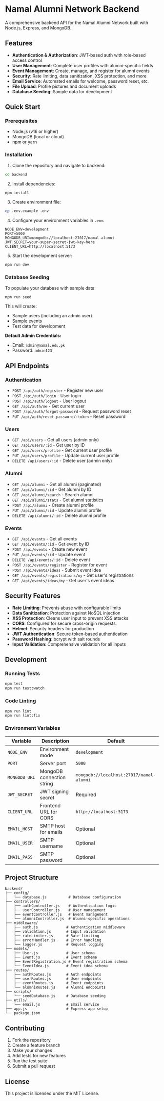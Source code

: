 # Namal Alumni Network Backend

A comprehensive backend API for the Namal Alumni Network built with Node.js, Express, and MongoDB.

## Features

- **Authentication & Authorization**: JWT-based auth with role-based access control
- **User Management**: Complete user profiles with alumni-specific fields
- **Event Management**: Create, manage, and register for alumni events
- **Security**: Rate limiting, data sanitization, XSS protection, and more
- **Email Service**: Automated emails for welcome, password reset, etc.
- **File Upload**: Profile pictures and document uploads
- **Database Seeding**: Sample data for development

## Quick Start

### Prerequisites

- Node.js (v16 or higher)
- MongoDB (local or cloud)
- npm or yarn

### Installation

1. Clone the repository and navigate to backend:
```bash
cd backend
```

2. Install dependencies:
```bash
npm install
```

3. Create environment file:
```bash
cp .env.example .env
```

4. Configure your environment variables in `.env`:
```env
NODE_ENV=development
PORT=5000
MONGODB_URI=mongodb://localhost:27017/namal-alumni
JWT_SECRET=your-super-secret-jwt-key-here
CLIENT_URL=http://localhost:5173
```

5. Start the development server:
```bash
npm run dev
```

### Database Seeding

To populate your database with sample data:

```bash
npm run seed
```

This will create:
- Sample users (including an admin user)
- Sample events
- Test data for development

**Default Admin Credentials:**
- Email: `admin@namal.edu.pk`
- Password: `admin123`

## API Endpoints

### Authentication
- `POST /api/auth/register` - Register new user
- `POST /api/auth/login` - User login
- `POST /api/auth/logout` - User logout
- `GET /api/auth/me` - Get current user
- `POST /api/auth/forgot-password` - Request password reset
- `PUT /api/auth/reset-password/:token` - Reset password

### Users
- `GET /api/users` - Get all users (admin only)
- `GET /api/users/:id` - Get user by ID
- `GET /api/users/profile` - Get current user profile
- `PUT /api/users/profile` - Update current user profile
- `DELETE /api/users/:id` - Delete user (admin only)

### Alumni
- `GET /api/alumni` - Get all alumni (paginated)
- `GET /api/alumni/:id` - Get alumni by ID
- `GET /api/alumni/search` - Search alumni
- `GET /api/alumni/stats` - Get alumni statistics
- `POST /api/alumni` - Create alumni profile
- `PUT /api/alumni/:id` - Update alumni profile
- `DELETE /api/alumni/:id` - Delete alumni profile

### Events
- `GET /api/events` - Get all events
- `GET /api/events/:id` - Get event by ID
- `POST /api/events` - Create new event
- `PUT /api/events/:id` - Update event
- `DELETE /api/events/:id` - Delete event
- `POST /api/events/register` - Register for event
- `POST /api/events/ideas` - Submit event idea
- `GET /api/events/registrations/my` - Get user's registrations
- `GET /api/events/ideas/my` - Get user's event ideas

## Security Features

- **Rate Limiting**: Prevents abuse with configurable limits
- **Data Sanitization**: Protection against NoSQL injection
- **XSS Protection**: Cleans user input to prevent XSS attacks
- **CORS**: Configured for secure cross-origin requests
- **Helmet**: Security headers for production
- **JWT Authentication**: Secure token-based authentication
- **Password Hashing**: bcrypt with salt rounds
- **Input Validation**: Comprehensive validation for all inputs

## Development

### Running Tests
```bash
npm test
npm run test:watch
```

### Code Linting
```bash
npm run lint
npm run lint:fix
```

### Environment Variables

| Variable | Description | Default |
|----------|-------------|---------|
| `NODE_ENV` | Environment mode | `development` |
| `PORT` | Server port | `5000` |
| `MONGODB_URI` | MongoDB connection string | `mongodb://localhost:27017/namal-alumni` |
| `JWT_SECRET` | JWT signing secret | Required |
| `CLIENT_URL` | Frontend URL for CORS | `http://localhost:5173` |
| `EMAIL_HOST` | SMTP host for emails | Optional |
| `EMAIL_USER` | SMTP username | Optional |
| `EMAIL_PASS` | SMTP password | Optional |

## Project Structure

```
backend/
├── config/
│   └── database.js          # Database configuration
├── controllers/
│   ├── authController.js    # Authentication logic
│   ├── userController.js    # User management
│   ├── eventController.js   # Event management
│   └── alumniController.js  # Alumni-specific operations
├── middleware/
│   ├── auth.js             # Authentication middleware
│   ├── validation.js       # Input validation
│   ├── rateLimiter.js      # Rate limiting
│   ├── errorHandler.js     # Error handling
│   └── logger.js           # Request logging
├── models/
│   ├── User.js             # User schema
│   ├── Event.js            # Event schema
│   ├── EventRegistration.js # Event registration schema
│   └── EventIdea.js        # Event idea schema
├── routes/
│   ├── authRoutes.js       # Auth endpoints
│   ├── userRoutes.js       # User endpoints
│   ├── eventRoutes.js      # Event endpoints
│   └── alumniRoutes.js     # Alumni endpoints
├── scripts/
│   └── seedDatabase.js     # Database seeding
├── utils/
│   └── email.js            # Email service
├── app.js                  # Express app setup
└── package.json
```

## Contributing

1. Fork the repository
2. Create a feature branch
3. Make your changes
4. Add tests for new features
5. Run the test suite
6. Submit a pull request

## License

This project is licensed under the MIT License.